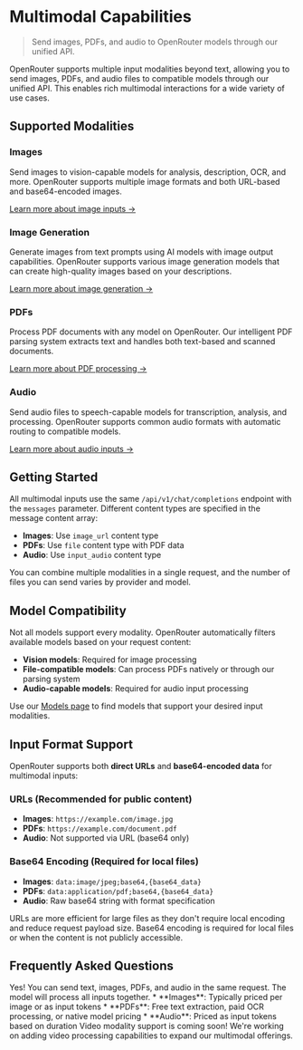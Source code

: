 # Multimodal Capabilities

> Send images, PDFs, and audio to OpenRouter models through our unified API.

OpenRouter supports multiple input modalities beyond text, allowing you to send images, PDFs, and audio files to compatible models through our unified API. This enables rich multimodal interactions for a wide variety of use cases.

## Supported Modalities

### Images

Send images to vision-capable models for analysis, description, OCR, and more. OpenRouter supports multiple image formats and both URL-based and base64-encoded images.

[Learn more about image inputs →](/docs/features/multimodal/images)

### Image Generation

Generate images from text prompts using AI models with image output capabilities. OpenRouter supports various image generation models that can create high-quality images based on your descriptions.

[Learn more about image generation →](/docs/features/multimodal/image-generation)

### PDFs

Process PDF documents with any model on OpenRouter. Our intelligent PDF parsing system extracts text and handles both text-based and scanned documents.

[Learn more about PDF processing →](/docs/features/multimodal/pdfs)

### Audio

Send audio files to speech-capable models for transcription, analysis, and processing. OpenRouter supports common audio formats with automatic routing to compatible models.

[Learn more about audio inputs →](/docs/features/multimodal/audio)

## Getting Started

All multimodal inputs use the same `/api/v1/chat/completions` endpoint with the `messages` parameter. Different content types are specified in the message content array:

* **Images**: Use `image_url` content type
* **PDFs**: Use `file` content type with PDF data
* **Audio**: Use `input_audio` content type

You can combine multiple modalities in a single request, and the number of files you can send varies by provider and model.

## Model Compatibility

Not all models support every modality. OpenRouter automatically filters available models based on your request content:

* **Vision models**: Required for image processing
* **File-compatible models**: Can process PDFs natively or through our parsing system
* **Audio-capable models**: Required for audio input processing

Use our [Models page](https://openrouter.ai/models) to find models that support your desired input modalities.

## Input Format Support

OpenRouter supports both **direct URLs** and **base64-encoded data** for multimodal inputs:

### URLs (Recommended for public content)

* **Images**: `https://example.com/image.jpg`
* **PDFs**: `https://example.com/document.pdf`
* **Audio**: Not supported via URL (base64 only)

### Base64 Encoding (Required for local files)

* **Images**: `data:image/jpeg;base64,{base64_data}`
* **PDFs**: `data:application/pdf;base64,{base64_data}`
* **Audio**: Raw base64 string with format specification

<Info>
  URLs are more efficient for large files as they don't require local encoding and reduce request payload size. Base64 encoding is required for local files or when the content is not publicly accessible.
</Info>

## Frequently Asked Questions

<AccordionGroup>
  <Accordion title="Can I mix different modalities in one request?">
    Yes! You can send text, images, PDFs, and audio in the same request. The model will process all inputs together.
  </Accordion>

  <Accordion title="How is multimodal content priced?">
    * **Images**: Typically priced per image or as input tokens
    * **PDFs**: Free text extraction, paid OCR processing, or native model pricing
    * **Audio**: Priced as input tokens based on duration
  </Accordion>

  <Accordion title="What about video support?">
    Video modality support is coming soon! We're working on adding video processing capabilities to expand our multimodal offerings.
  </Accordion>
</AccordionGroup>
